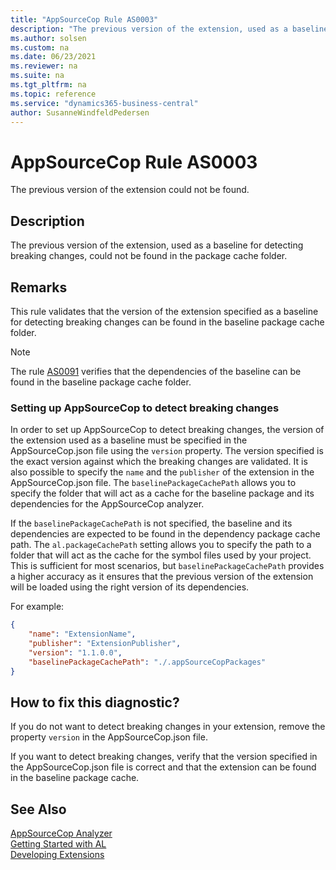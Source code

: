 ```yaml
---
title: "AppSourceCop Rule AS0003"
description: "The previous version of the extension, used as a baseline for detecting breaking changes, could not be found in the package cache folder."
ms.author: solsen
ms.custom: na
ms.date: 06/23/2021
ms.reviewer: na
ms.suite: na
ms.tgt_pltfrm: na
ms.topic: reference
ms.service: "dynamics365-business-central"
author: SusanneWindfeldPedersen
---
```

[//]: # (START>DO_NOT_EDIT)
[//]: # (IMPORTANT:Do not edit any of the content between here and the END>DO_NOT_EDIT.)
[//]: # (Any modifications should be made in the .xml files in the ModernDev repo.)
# AppSourceCop Rule AS0003
The previous version of the extension could not be found.

## Description
The previous version of the extension, used as a baseline for detecting breaking changes, could not be found in the package cache folder.

[//]: # (IMPORTANT: END>DO_NOT_EDIT)

## Remarks

This rule validates that the version of the extension specified as a baseline for detecting breaking changes can be found in the baseline package cache folder.

> [!NOTE]  
> The rule [AS0091](appsourcecop-as0091-previousversiondependencynotfound.md) verifies that the dependencies of the baseline can be found in the baseline package cache folder.

### Setting up AppSourceCop to detect breaking changes

In order to set up AppSourceCop to detect breaking changes, the version of the extension used as a baseline must be specified in the AppSourceCop.json file using the `version` property. The version specified is the exact version against which the breaking changes are validated. It is also possible to specify the `name` and the `publisher` of the extension in the AppSourceCop.json file. The `baselinePackageCachePath` allows you to specify the folder that will act as a cache for the baseline package and its dependencies for the AppSourceCop analyzer.

If the `baselinePackageCachePath` is not specified, the baseline and its dependencies are expected to be found in the dependency package cache path. The `al.packageCachePath` setting allows you to specify the path to a folder that will act as the cache for the symbol files used by your project. This is sufficient for most scenarios, but `baselinePackageCachePath` provides a higher accuracy as it ensures that the previous version of the extension will be loaded using the right version of its dependencies.

For example:
```json
{
    "name": "ExtensionName",
    "publisher": "ExtensionPublisher",
    "version": "1.1.0.0",
    "baselinePackageCachePath": "./.appSourceCopPackages"
}
```

## How to fix this diagnostic?

If you do not want to detect breaking changes in your extension, remove the property `version` in the AppSourceCop.json file.

If you want to detect breaking changes, verify that the version specified in the AppSourceCop.json file is correct and that the extension can be found in the baseline package cache.

## See Also  
[AppSourceCop Analyzer](appsourcecop.md)  
[Getting Started with AL](../devenv-get-started.md)  
[Developing Extensions](../devenv-dev-overview.md)  
